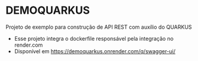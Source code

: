 # DEMOQUARKUS

Projeto de exemplo para construção de API REST com auxílio do QUARKUS

* Esse projeto integra o dockerfile responsável pela integração no render.com
* Disponível em https://demoquarkus.onrender.com/q/swagger-ui/ 
